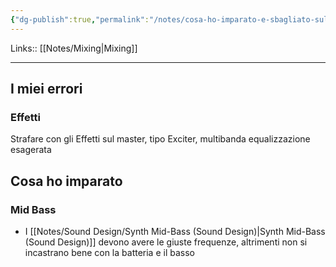 ```yaml
---
{"dg-publish":true,"permalink":"/notes/cosa-ho-imparato-e-sbagliato-sul-mixing-e-mastering/"}
---
```


Links:: [[Notes/Mixing\|Mixing]]

---

## I miei errori

### Effetti

Strafare con gli Effetti sul master, tipo Exciter, multibanda equalizzazione esagerata


## Cosa ho imparato

### Mid Bass

- I [[Notes/Sound Design/Synth Mid-Bass (Sound Design)\|Synth Mid-Bass (Sound Design)]] devono avere le giuste frequenze, altrimenti non si incastrano bene con la batteria e il basso



